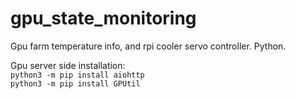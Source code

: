 # gpu_state_monitoring
Gpu farm temperature info, and rpi cooler servo controller. Python.  
  
Gpu server side installation:  
```python3 -m pip install aiohttp```   
```python3 -m pip install GPUtil```
